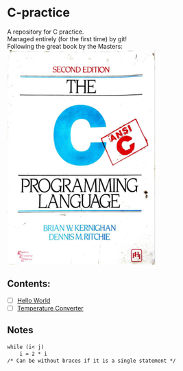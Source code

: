 # C-practice

A repository for C practice.<br/>
Managed entirely (for the first time) by git!<br/>
Following the great book by the Masters:<br/>
<img src='./c.jpg' alt='The C Programming Language by Brian Kernighan and Dennis Ritchie' height='500px'>

## Contents:
- [ ] [Hello World](https://github.com/syswraith/C-practice/blob/main/001_hello_word/hello_world.c)
- [ ] [Temperature Converter](https://github.com/syswraith/C-practice/blob/main/002_temperature_converter.c)

## Notes
```
while (i< j)
    i = 2 * i
/* Can be without braces if it is a single statement */ 
```
